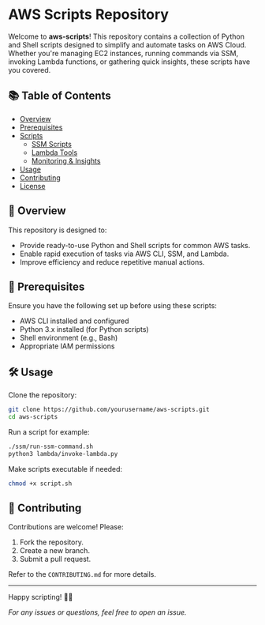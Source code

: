 # AWS Scripts Repository

Welcome to **aws-scripts**! This repository contains a collection of Python and Shell scripts designed to simplify and automate tasks on AWS Cloud. Whether you're managing EC2 instances, running commands via SSM, invoking Lambda functions, or gathering quick insights, these scripts have you covered.

## 📚 Table of Contents
- [Overview](#overview)
- [Prerequisites](#prerequisites)
- [Scripts](#scripts)
  - [SSM Scripts](#ssm-scripts)
  - [Lambda Tools](#lambda-tools)
  - [Monitoring & Insights](#monitoring--insights)
- [Usage](#usage)
- [Contributing](#contributing)
- [License](#license)

## 🚀 Overview
This repository is designed to:
- Provide ready-to-use Python and Shell scripts for common AWS tasks.
- Enable rapid execution of tasks via AWS CLI, SSM, and Lambda.
- Improve efficiency and reduce repetitive manual actions.

## 🔑 Prerequisites
Ensure you have the following set up before using these scripts:
- AWS CLI installed and configured
- Python 3.x installed (for Python scripts)
- Shell environment (e.g., Bash)
- Appropriate IAM permissions

## 🛠️ Usage

Clone the repository:
```bash
git clone https://github.com/yourusername/aws-scripts.git
cd aws-scripts
```

Run a script for example:
```bash
./ssm/run-ssm-command.sh
python3 lambda/invoke-lambda.py
```

Make scripts executable if needed:
```bash
chmod +x script.sh
```

## 🤝 Contributing
Contributions are welcome! Please:
1. Fork the repository.
2. Create a new branch.
3. Submit a pull request.

Refer to the `CONTRIBUTING.md` for more details.

---

Happy scripting! 🧠✨

*For any issues or questions, feel free to open an issue.*
